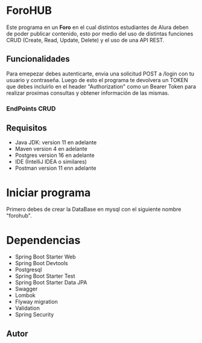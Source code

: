 # ForoHUB
Este programa en un __Foro__ en el cual distintos estudiantes de Alura deben de poder publicar contenido,
esto por medio del uso de distintas funciones CRUD (Create, Read, Update, Delete) y el uso de una API REST.

## Funcionalidades

Para emepezar debes autenticarte, envia una solicitud POST a /login con tu usuario y contraseña. Luego de esto
el programa te devolvera un TOKEN que debes incluirlo en el header "Authorization" como un Bearer Token para
realizar proximas consultas y obtener información de las mismas.

### EndPoints CRUD


## Requisitos

- Java JDK: version 11 en adelante
- Maven version 4 en adelante
- Postgres version 16 en adelante
- IDE (IntelliJ IDEA o similares)
- Postman version 11 enn adelante

# Iniciar programa

Primero debes de crear la DataBase en mysql con el siguiente nombre "forohub".

# Dependencias

+ Spring Boot Starter Web
+ Spring Boot Devtools
+ Postgresql
+ Spring Boot Starter Test
+ Spring Boot Starter Data JPA
+ Swagger
+ Lombok
+ Flyway migration
+ Validation
+ Spring Security

## Autor
